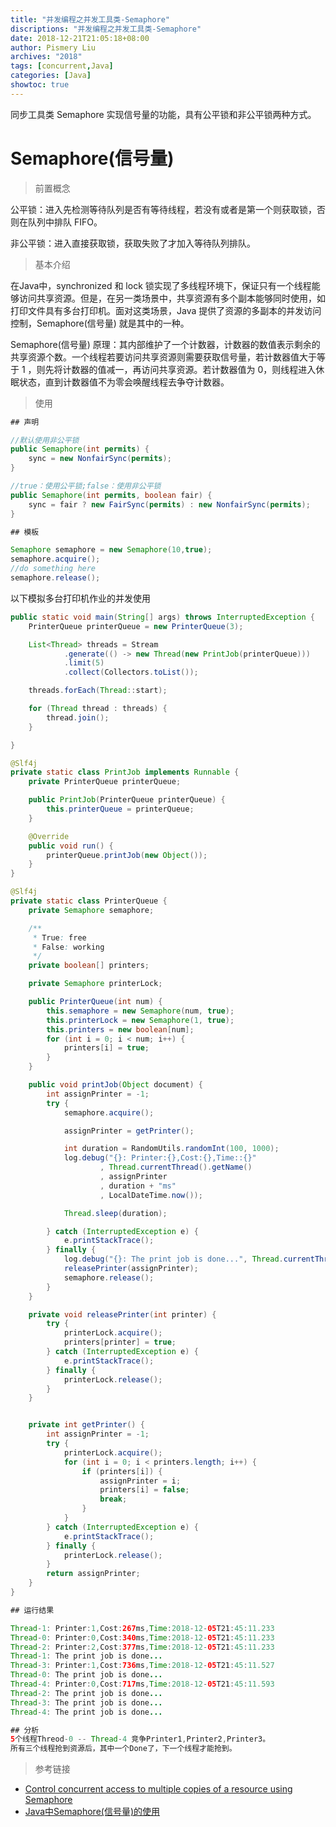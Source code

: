 ```yaml
---
title: "并发编程之并发工具类-Semaphore"
discriptions: "并发编程之并发工具类-Semaphore"
date: 2018-12-21T21:05:18+08:00
author: Pismery Liu
archives: "2018"
tags: [concurrent,Java]
categories: [Java]
showtoc: true
---
```


同步工具类 Semaphore 实现信号量的功能，具有公平锁和非公平锁两种方式。

<!--more-->

# Semaphore(信号量)

> 前置概念

公平锁：进入先检测等待队列是否有等待线程，若没有或者是第一个则获取锁，否则在队列中排队 FIFO。

非公平锁：进入直接获取锁，获取失败了才加入等待队列排队。

> 基本介绍

在Java中，synchronized 和 lock 锁实现了多线程环境下，保证只有一个线程能够访问共享资源。但是，在另一类场景中，共享资源有多个副本能够同时使用，如打印文件具有多台打印机。面对这类场景，Java 提供了资源的多副本的并发访问控制，Semaphore(信号量) 就是其中的一种。

Semaphore(信号量) 原理：其内部维护了一个计数器，计数器的数值表示剩余的共享资源个数。一个线程若要访问共享资源则需要获取信号量，若计数器值大于等于 1 ，则先将计数器的值减一，再访问共享资源。若计数器值为 0，则线程进入休眠状态，直到计数器值不为零会唤醒线程去争夺计数器。


> 使用

```Java
## 声明

//默认使用非公平锁
public Semaphore(int permits) {
    sync = new NonfairSync(permits);
}

//true：使用公平锁;false：使用非公平锁
public Semaphore(int permits, boolean fair) {
    sync = fair ? new FairSync(permits) : new NonfairSync(permits);
}
```

```Java
## 模板

Semaphore semaphore = new Semaphore(10,true);
semaphore.acquire();
//do something here
semaphore.release();
```

以下模拟多台打印机作业的并发使用

```Java
public static void main(String[] args) throws InterruptedException {
    PrinterQueue printerQueue = new PrinterQueue(3);

    List<Thread> threads = Stream
            .generate(() -> new Thread(new PrintJob(printerQueue)))
            .limit(5)
            .collect(Collectors.toList());

    threads.forEach(Thread::start);

    for (Thread thread : threads) {
        thread.join();
    }

}
```

```Java
@Slf4j
private static class PrintJob implements Runnable {
    private PrinterQueue printerQueue;

    public PrintJob(PrinterQueue printerQueue) {
        this.printerQueue = printerQueue;
    }

    @Override
    public void run() {
        printerQueue.printJob(new Object());
    }
}
```

```Java
@Slf4j
private static class PrinterQueue {
    private Semaphore semaphore;

    /**
     * True: free
     * False: working
     */
    private boolean[] printers;

    private Semaphore printerLock;

    public PrinterQueue(int num) {
        this.semaphore = new Semaphore(num, true);
        this.printerLock = new Semaphore(1, true);
        this.printers = new boolean[num];
        for (int i = 0; i < num; i++) {
            printers[i] = true;
        }
    }

    public void printJob(Object document) {
        int assignPrinter = -1;
        try {
            semaphore.acquire();

            assignPrinter = getPrinter();

            int duration = RandomUtils.randomInt(100, 1000);
            log.debug("{}: Printer:{},Cost:{},Time::{}"
                    , Thread.currentThread().getName()
                    , assignPrinter
                    , duration + "ms"
                    , LocalDateTime.now());

            Thread.sleep(duration);

        } catch (InterruptedException e) {
            e.printStackTrace();
        } finally {
            log.debug("{}: The print job is done...", Thread.currentThread().getName());
            releasePrinter(assignPrinter);
            semaphore.release();
        }
    }

    private void releasePrinter(int printer) {
        try {
            printerLock.acquire();
            printers[printer] = true;
        } catch (InterruptedException e) {
            e.printStackTrace();
        } finally {
            printerLock.release();
        }
    }


    private int getPrinter() {
        int assignPrinter = -1;
        try {
            printerLock.acquire();
            for (int i = 0; i < printers.length; i++) {
                if (printers[i]) {
                    assignPrinter = i;
                    printers[i] = false;
                    break;
                }
            }
        } catch (InterruptedException e) {
            e.printStackTrace();
        } finally {
            printerLock.release();
        }
        return assignPrinter;
    }
}

## 运行结果

Thread-1: Printer:1,Cost:267ms,Time:2018-12-05T21:45:11.233
Thread-0: Printer:0,Cost:340ms,Time:2018-12-05T21:45:11.233
Thread-2: Printer:2,Cost:377ms,Time:2018-12-05T21:45:11.233
Thread-1: The print job is done...
Thread-3: Printer:1,Cost:736ms,Time:2018-12-05T21:45:11.527
Thread-0: The print job is done...
Thread-4: Printer:0,Cost:717ms,Time:2018-12-05T21:45:11.593
Thread-2: The print job is done...
Thread-3: The print job is done...
Thread-4: The print job is done...

## 分析
5个线程Threod-0 -- Thread-4 竞争Printer1,Printer2,Printer3。
所有三个线程抢到资源后，其中一个Done了，下一个线程才能抢到。
```


> 参考链接

- [Control concurrent access to multiple copies of a resource using Semaphore](https://howtodoinjava.com/java/multi-threading/control-concurrent-access-to-multiple-copies-of-a-resource-using-semaphore/)
- [Java中Semaphore(信号量)的使用](https://blog.csdn.net/zbc1090549839/article/details/53389602)